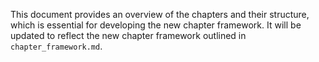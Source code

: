 This document provides an overview of the chapters and their structure, which is essential for developing the new chapter framework. It will be updated to reflect the new chapter framework outlined in `chapter_framework.md`.
